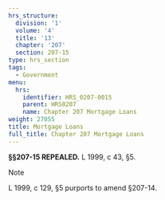 ```yaml
---
hrs_structure:
  division: '1'
  volume: '4'
  title: '13'
  chapter: '207'
  section: 207-15
type: hrs_section
tags:
  - Government
menu:
  hrs:
    identifier: HRS_0207-0015
    parent: HRS0207
    name: Chapter 207 Mortgage Loans
weight: 27055
title: Mortgage Loans
full_title: Chapter 207 Mortgage Loans
---
```

**§§207-15 REPEALED.** L 1999, c 43, §5.

Note

L 1999, c 129, §5 purports to amend §207-14.